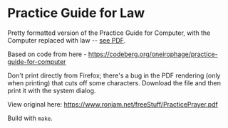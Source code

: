 # Practice Guide for Law

Pretty formatted version of the Practice Guide for Computer, with the Computer replaced with law -- [see
PDF](guide.pdf).

Based on code from here - https://codeberg.org/oneirophage/practice-guide-for-computer

Don't print directly from Firefox; there's a bug in the PDF rendering (only when
printing) that cuts off some characters. Download the file and then print it
with the system dialog.

View original here: <https://www.ronjam.net/freeStuff/PracticePrayer.pdf>

Build with `make`.
